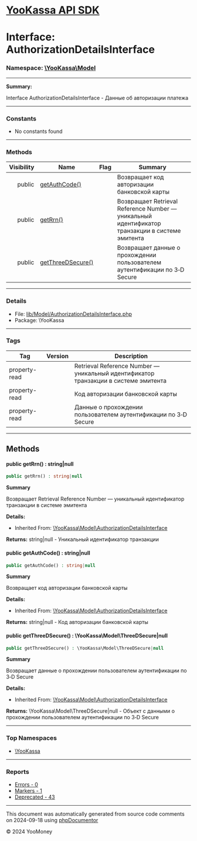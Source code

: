 # [YooKassa API SDK](../home.md)

# Interface: AuthorizationDetailsInterface
### Namespace: [\YooKassa\Model](../namespaces/yookassa-model.md)
---
**Summary:**

Interface AuthorizationDetailsInterface - Данные об авторизации платежа

---
### Constants
* No constants found

---
### Methods
| Visibility | Name | Flag | Summary |
| ----------:| ---- | ---- | ------- |
| public | [getAuthCode()](../classes/YooKassa-Model-AuthorizationDetailsInterface.md#method_getAuthCode) |  | Возвращает код авторизации банковской карты |
| public | [getRrn()](../classes/YooKassa-Model-AuthorizationDetailsInterface.md#method_getRrn) |  | Возвращает Retrieval Reference Number — уникальный идентификатор транзакции в системе эмитента |
| public | [getThreeDSecure()](../classes/YooKassa-Model-AuthorizationDetailsInterface.md#method_getThreeDSecure) |  | Возвращает данные о прохождении пользователем аутентификации по 3‑D Secure |

---
### Details
* File: [lib/Model/AuthorizationDetailsInterface.php](../../lib/Model/AuthorizationDetailsInterface.php)
* Package: \YooKassa

---
### Tags
| Tag | Version | Description |
| --- | ------- | ----------- |
| property-read |  | Retrieval Reference Number — уникальный идентификатор транзакции в системе эмитента |
| property-read |  | Код авторизации банковской карты |
| property-read |  | Данные о прохождении пользователем аутентификации по 3‑D Secure |

---
## Methods
<a name="method_getRrn" class="anchor"></a>
#### public getRrn() : string|null

```php
public getRrn() : string|null
```

**Summary**

Возвращает Retrieval Reference Number — уникальный идентификатор транзакции в системе эмитента

**Details:**
* Inherited From: [\YooKassa\Model\AuthorizationDetailsInterface](../classes/YooKassa-Model-AuthorizationDetailsInterface.md)

**Returns:** string|null - Уникальный идентификатор транзакции


<a name="method_getAuthCode" class="anchor"></a>
#### public getAuthCode() : string|null

```php
public getAuthCode() : string|null
```

**Summary**

Возвращает код авторизации банковской карты

**Details:**
* Inherited From: [\YooKassa\Model\AuthorizationDetailsInterface](../classes/YooKassa-Model-AuthorizationDetailsInterface.md)

**Returns:** string|null - Код авторизации банковской карты


<a name="method_getThreeDSecure" class="anchor"></a>
#### public getThreeDSecure() : \YooKassa\Model\ThreeDSecure|null

```php
public getThreeDSecure() : \YooKassa\Model\ThreeDSecure|null
```

**Summary**

Возвращает данные о прохождении пользователем аутентификации по 3‑D Secure

**Details:**
* Inherited From: [\YooKassa\Model\AuthorizationDetailsInterface](../classes/YooKassa-Model-AuthorizationDetailsInterface.md)

**Returns:** \YooKassa\Model\ThreeDSecure|null - Объект с данными о прохождении пользователем аутентификации по 3‑D Secure




---

### Top Namespaces

* [\YooKassa](../namespaces/yookassa.md)

---

### Reports
* [Errors - 0](../reports/errors.md)
* [Markers - 1](../reports/markers.md)
* [Deprecated - 43](../reports/deprecated.md)

---

This document was automatically generated from source code comments on 2024-09-18 using [phpDocumentor](http://www.phpdoc.org/)

&copy; 2024 YooMoney